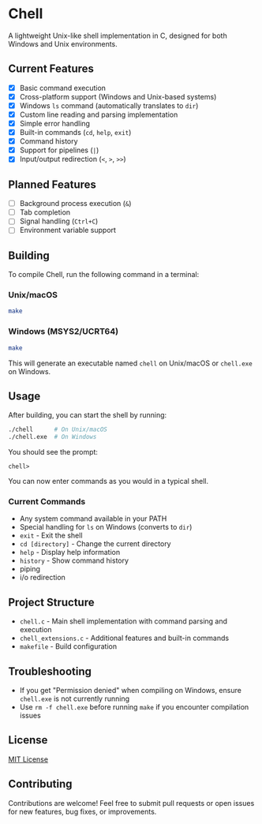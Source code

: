 # Chell

A lightweight Unix-like shell implementation in C, designed for both Windows and Unix environments.

## Current Features

- [x] Basic command execution
- [x] Cross-platform support (Windows and Unix-based systems)
- [x] Windows `ls` command (automatically translates to `dir`)
- [x] Custom line reading and parsing implementation
- [x] Simple error handling
- [x] Built-in commands (`cd`, `help`, `exit`)
- [x] Command history
- [x] Support for pipelines (`|`)
- [x] Input/output redirection (`<`, `>`, `>>`)

## Planned Features

- [ ] Background process execution (`&`)
- [ ] Tab completion
- [ ] Signal handling (`Ctrl+C`)
- [ ] Environment variable support

## Building

To compile Chell, run the following command in a terminal:

### Unix/macOS
```bash
make
```

### Windows (MSYS2/UCRT64)
```bash
make
```

This will generate an executable named `chell` on Unix/macOS or `chell.exe` on Windows.

## Usage

After building, you can start the shell by running:

```bash
./chell      # On Unix/macOS
./chell.exe  # On Windows
```

You should see the prompt:

```
chell> 
```

You can now enter commands as you would in a typical shell.


### Current Commands
- Any system command available in your PATH
- Special handling for `ls` on Windows (converts to `dir`)
- `exit` - Exit the shell
- `cd [directory]` - Change the current directory
- `help` - Display help information
- `history` - Show command history
- piping
- i/o redirection

## Project Structure

- `chell.c` - Main shell implementation with command parsing and execution
- `chell_extensions.c` - Additional features and built-in commands
- `makefile` - Build configuration

## Troubleshooting

- If you get "Permission denied" when compiling on Windows, ensure `chell.exe` is not currently running
- Use `rm -f chell.exe` before running `make` if you encounter compilation issues

## License

[MIT License](LICENSE)

## Contributing

Contributions are welcome! Feel free to submit pull requests or open issues for new features, bug fixes, or improvements.
